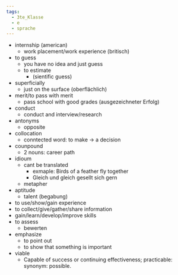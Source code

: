 ```yaml
---
tags:
  - 3te_Klasse
  - e
  - sprache
---
```

- internship (american)
	- work placement/work experience (britisch)
- to guess
	- you have no idea and just guess
	- to estimate
		- (sientific guess)
- superficially
	- just on the surface (oberflächlich)
- merit/to pass with merit
	- pass school with good grades (ausgezeichneter Erfolg)
- conduct 
	- conduct and interview/research
- antonyms
	- opposite
- collocation
	- conntected word: to make → a decision
- counpound
	- 2 nouns: career path
- idioum
	- cant be translated 
		- exmaple: Birds of a feather fly together 
		- Gleich und gleich gesellt sich gern
	- metapher
- aptitude
	- talent (begabung)
- to use/show/gain experience
- to collect/give/gather/share information
- gain/learn/develop/improve skills
- to assess
	- bewerten
- emphasize
	- to point out
	- to show that something is important
- viable
	- Capable of success or continuing effectiveness; practicable: synonym: possible. 